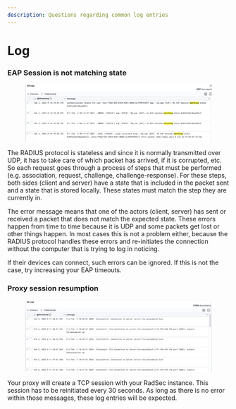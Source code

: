 ```yaml
---
description: Questions regarding common log entries
---
```


# Log

### EAP Session is not matching state

<figure><img src="../../.gitbook/assets/image (9).png" alt=""><figcaption></figcaption></figure>

The RADIUS protocol is stateless and since it is normally transmitted over UDP, it has to take care of which packet has arrived, if it is corrupted, etc. So each request goes through a process of steps that must be performed (e.g. association, request, challenge, challenge-response). For these steps, both sides (client and server) have a state that is included in the packet sent and a state that is stored locally. These states must match the step they are currently in.

The error message means that one of the actors (client, server) has sent or received a packet that does not match the expected state. These errors happen from time to time because it is UDP and some packets get lost or other things happen. In most cases this is not a problem either, because the RADIUS protocol handles these errors and re-initiates the connection without the computer that is trying to log in noticing.

If their devices can connect, such errors can be ignored. If this is not the case, try increasing your EAP timeouts.



### Proxy session resumption

<figure><img src="../../.gitbook/assets/image (7).png" alt=""><figcaption></figcaption></figure>

Your proxy will create a TCP session with your RadSec instance. This session has to be reinitiated every 30 seconds. As long as there is no error within those messages, these log entries will be expected.
